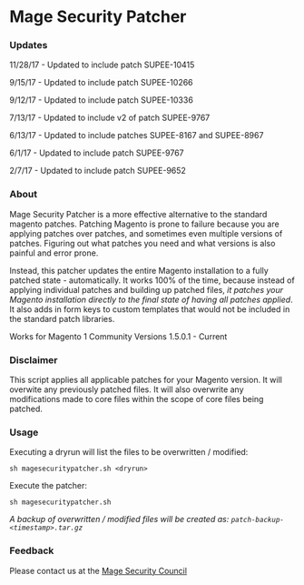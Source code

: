 # Mage Security Patcher

### Updates

11/28/17 - Updated to include patch SUPEE-10415

9/15/17 - Updated to include patch SUPEE-10266

9/12/17 - Updated to include patch SUPEE-10336

7/13/17 - Updated to include v2 of patch SUPEE-9767

6/13/17 - Updated to include patches SUPEE-8167 and SUPEE-8967

6/1/17 - Updated to include patch SUPEE-9767

2/7/17 - Updated to include patch SUPEE-9652

### About
Mage Security Patcher is a more effective alternative to the standard magento patches. Patching Magento is prone to failure because you are applying patches over patches, and sometimes even multiple versions of patches.  Figuring out what patches you need and what versions is also painful and error prone.

Instead, this patcher updates the entire Magento installation to a fully patched state - automatically.  It works 100% of the time, because instead of applying individual patches and building up patched files, *it patches your Magento installation directly to the final state of having all patches applied*. It also adds in form keys to custom templates that would not be included in the standard patch libraries.

Works for Magento 1 Community Versions 1.5.0.1 - Current

### Disclaimer
This script applies all applicable patches for your Magento version. It will overwite any previously patched files.  It will also overwrite any modifications made to core files within the scope of core files being patched.

### Usage
Executing a dryrun will list the files to be overwritten / modified:

`sh magesecuritypatcher.sh <dryrun>`

Execute the patcher:

`sh magesecuritypatcher.sh`

*A backup of overwritten / modified files will be created as:
`patch-backup-<timestamp>.tar.gz`*

### Feedback
Please contact us at the [Mage Security Council](https://magesec.org/contact)
